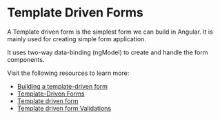 # Template Driven Forms

A Template driven form is the simplest form we can build in Angular. It is mainly used for creating simple form application.

It uses two-way data-binding (ngModel) to create and handle the form components.

Visit the following resources to learn more:

- [Building a template-driven form](https://angular.io/guide/forms)
- [Template-Driven Forms](https://codecraft.tv/courses/angular/forms/template-driven/)
- [Template driven form](https://www.youtube.com/watch?v=whr14XxB8-M)
- [Template driven form Validations](https://www.youtube.com/watch?v=cVd4ZCIXprs)
